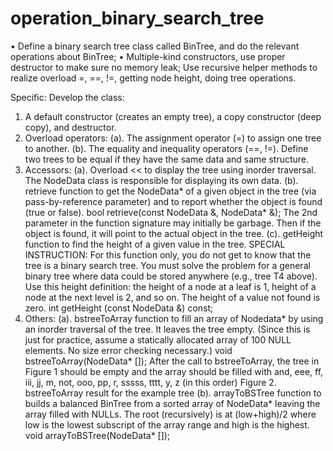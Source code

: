 # operation_binary_search_tree
•	Define a binary search tree class called BinTree, and do the relevant operations about BinTree;
•	Multiple-kind constructors, use proper destructor to make sure no memory leak; Use recursive helper methods to realize overload =, ==, !=, getting node height, doing tree operations.

Specific: 
Develop the class:
1. A default constructor (creates an empty tree), a copy constructor (deep copy), and destructor.
2. Overload operators:
(a). The assignment operator (=) to assign one tree to another.
(b). The equality and inequality operators (==, !=). Define two trees to be equal if they have the
same data and same structure. 
3. Accessors:
(a). Overload << to display the tree using inorder traversal. The NodeData class is responsible for
displaying its own data.
(b). retrieve function to get the NodeData* of a given object in the tree (via pass-by-reference
parameter) and to report whether the object is found (true or false).
bool retrieve(const NodeData &, NodeData* &);
The 2nd parameter in the function signature may initially be garbage. Then if the object is found, it
will point to the actual object in the tree.
(c). getHeight function to find the height of a given value in the tree. SPECIAL INSTRUCTION:
For this function only, you do not get to know that the tree is a binary search tree. You must solve
the problem for a general binary tree where data could be stored anywhere (e.g., tree T4 above).
Use this height definition: the height of a node at a leaf is 1, height of a node at the next level is
2, and so on. The height of a value not found is zero.
int getHeight (const NodeData &) const;
4. Others:
(a). bstreeToArray function to fill an array of Nodedata* by using an inorder traversal of the
tree. It leaves the tree empty. (Since this is just for practice, assume a statically allocated array of
100 NULL elements. No size error checking necessary.)
void bstreeToArray(NodeData* []);
After the call to bstreeToArray, the tree in Figure 1 should be empty and the array should be
filled with
and, eee, ff, iii, jj, m, not, ooo, pp, r, sssss, tttt, y, z (in this order)
Figure 2. bstreeToArray result for the example tree
(b). arrayToBSTree function to builds a balanced BinTree from a sorted array of NodeData*
leaving the array filled with NULLs. The root (recursively) is at (low+high)/2 where low is the
lowest subscript of the array range and high is the highest.
void arrayToBSTree(NodeData* []);
